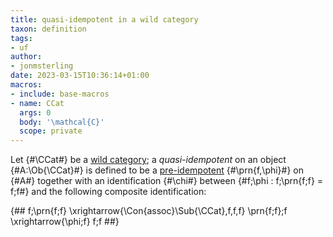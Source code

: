 ```yaml
---
title: quasi-idempotent in a wild category
taxon: definition
tags:
- uf
author:
- jonmsterling
date: 2023-03-15T10:36:14+01:00
macros:
- include: base-macros
- name: CCat
  args: 0
  body: '\mathcal{C}'
  scope: private
---
```


Let {#\CCat#} be a [wild category](jms-0037); a *quasi-idempotent* on an object {#A:\Ob{\CCat}#} is defined to be a [pre-idempotent](jms-003L) {#\prn{f,\phi}#} on {#A#} together with an identification {#\chi#} between {#f;\phi : f;\prn{f;f} = f;f#} and the following composite identification:

{##
  f;\prn{f;f} \xrightarrow{\Con{assoc}\Sub{\CCat}\,f\,f\,f} \prn{f;f};f \xrightarrow{\phi;f}
  f;f
##}
